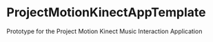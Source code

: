 ProjectMotionKinectAppTemplate
==============================

Prototype for the Project Motion Kinect Music Interaction Application
